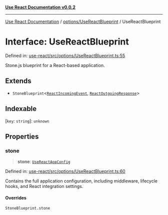 [**Use React Documentation v0.0.2**](../../../README.md)

***

[Use React Documentation](../../../modules.md) / [options/UseReactBlueprint](../README.md) / UseReactBlueprint

# Interface: UseReactBlueprint

Defined in: [use-react/src/options/UseReactBlueprint.ts:55](https://github.com/stonemjs/use-react/blob/a85b32b76e105a7bc655ce084e0841ade8b0df8a/src/options/UseReactBlueprint.ts#L55)

Stone.js blueprint for a React-based application.

## Extends

- `StoneBlueprint`\<[`ReactIncomingEvent`](../../../declarations/type-aliases/ReactIncomingEvent.md), [`ReactOutgoingResponse`](../../../declarations/type-aliases/ReactOutgoingResponse.md)\>

## Indexable

\[`key`: `string`\]: `unknown`

## Properties

### stone

> **stone**: [`UseReactAppConfig`](UseReactAppConfig.md)

Defined in: [use-react/src/options/UseReactBlueprint.ts:60](https://github.com/stonemjs/use-react/blob/a85b32b76e105a7bc655ce084e0841ade8b0df8a/src/options/UseReactBlueprint.ts#L60)

Contains the full application configuration, including middleware,
lifecycle hooks, and React integration settings.

#### Overrides

`StoneBlueprint.stone`
